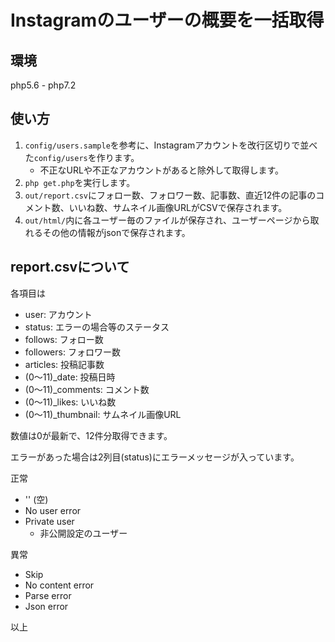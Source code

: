 Instagramのユーザーの概要を一括取得
==================================

## 環境

php5.6 - php7.2

## 使い方

1. `config/users.sample`を参考に、Instagramアカウントを改行区切りで並べた`config/users`を作ります。
    * 不正なURLや不正なアカウントがあると除外して取得します。
1. `php get.php`を実行します。
1. `out/report.csv`にフォロー数、フォロワー数、記事数、直近12件の記事のコメント数、いいね数、サムネイル画像URLがCSVで保存されます。
1. `out/html/`内に各ユーザー毎のファイルが保存され、ユーザーページから取れるその他の情報がjsonで保存されます。

## report.csvについて

各項目は

* user: アカウント
* status: エラーの場合等のステータス
* follows: フォロー数
* followers: フォロワー数
* articles: 投稿記事数
* (0〜11)_date: 投稿日時
* (0〜11)_comments: コメント数
* (0〜11)_likes: いいね数
* (0〜11)_thumbnail: サムネイル画像URL

数値は0が最新で、12件分取得できます。

エラーがあった場合は2列目(status)にエラーメッセージが入っています。

正常

* '' (空)
* No user error
* Private user
  * 非公開設定のユーザー

異常

* Skip
* No content error
* Parse error
* Json error

以上

